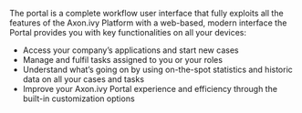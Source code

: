 The portal is a complete workflow user interface that fully exploits all the features of the Axon.ivy Platform
with a web-based, modern interface the Portal provides you with key functionalities on all your devices:

* Access your company’s applications and start new cases
* Manage and fulfil tasks assigned to you or your roles
* Understand what’s going on by using on-the-spot statistics and historic data on all your cases and tasks
* Improve your Axon.ivy Portal experience and efficiency through the built-in customization options

